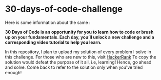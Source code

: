 # 30-days-of-code-challenge

Here is some information about the same :  
  
<b>30 Days of Code is an opportunity for you to learn how to code or brush up on your fundamentals. Each day, you’ll unlock a new challenge and a corresponding video tutorial to help you learn.
</b>    
  
  
In this repository, I plan to upload my solution of every problem I solve in this challenge. For those who are new to this, visit <a href="https://www.hackerrank.com/domains/tutorials/30-days-of-code">HackerRank</a>
To copy the solution would defeat the purpose of it all, i.e, learning! Hence, go ahead and solve. Come back to refer to the solution only when you've tried enough!
